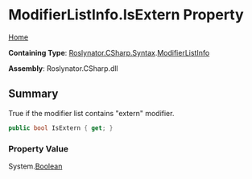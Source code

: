 # ModifierListInfo\.IsExtern Property <a name="_Top"></a>

[Home](../../../../../README.md)

**Containing Type**: [Roslynator.CSharp.Syntax](../../README.md#_Top)\.[ModifierListInfo](../README.md#_Top)

**Assembly**: Roslynator\.CSharp\.dll

## Summary

True if the modifier list contains "extern" modifier\.

```csharp
public bool IsExtern { get; }
```

### Property Value

System\.[Boolean](https://docs.microsoft.com/en-us/dotnet/api/system.boolean)

